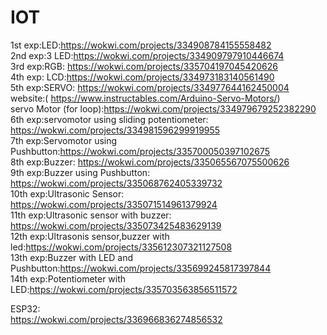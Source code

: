 # IOT
1st exp:LED:https://wokwi.com/projects/334908784155558482<br>
2nd exp:3 LED:https://wokwi.com/projects/334909797910446674<br>
3rd exp:RGB: https://wokwi.com/projects/335704197045420626<br>
4th exp: LCD:https://wokwi.com/projects/334973183140561490<br>
5th exp:SERVO: https://wokwi.com/projects/334977644162450004<br>website:( https://www.instructables.com/Arduino-Servo-Motors/)<br>
servo Motor (for loop):https://wokwi.com/projects/334979679252382290<br>
6th exp:servomotor using sliding potentiometer: https://wokwi.com/projects/334981596299919955<br>
7th exp:Servomotor using Pushbutton:https://wokwi.com/projects/335700050397102675<br>
8th exp:Buzzer: https://wokwi.com/projects/335065567075500626<br>
9th exp:Buzzer using Pushbutton: https://wokwi.com/projects/335068762405339732<br>
10th exp:Ultrasonic Sensor: https://wokwi.com/projects/335071514961379924<br>
11th exp:Ultrasonic sensor with buzzer: https://wokwi.com/projects/335073425483629139<br>
12th exp:Ultrasonis sensor,buzzer with led:https://wokwi.com/projects/335612307321127508<br>
13th exp:Buzzer with LED and Pushbutton:https://wokwi.com/projects/335699245817397844<br>
14th exp:Potentiometer with LED:https://wokwi.com/projects/335703563856511572
<br>

ESP32:<br>
https://wokwi.com/projects/336966836274856532<br>

